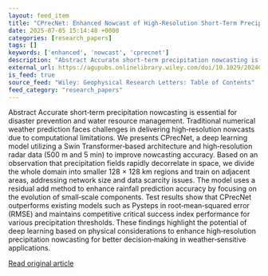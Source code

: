 ```yaml
---
layout: feed_item
title: "CPrecNet: Enhanced Nowcast of High‐Resolution Short‐Term Precipitation Using Deep Learning"
date: 2025-07-05 15:14:48 +0000
categories: [research_papers]
tags: []
keywords: ['enhanced', 'nowcast', 'cprecnet']
description: "Abstract Accurate short‐term precipitation nowcasting is essential for disaster prevention and water resource management"
external_url: https://agupubs.onlinelibrary.wiley.com/doi/10.1029/2024GL113907?af=R
is_feed: true
source_feed: "Wiley: Geophysical Research Letters: Table of Contents"
feed_category: "research_papers"
---
```


Abstract Accurate short‐term precipitation nowcasting is essential for disaster prevention and water resource management. Traditional numerical weather prediction faces challenges in delivering high‐resolution nowcasts due to computational limitations. We presents CPrecNet, a deep learning model utilizing a Swin Transformer‐based architecture and high‐resolution radar data (500 m and 5 min) to improve nowcasting accuracy. Based on an observation that precipitation fields rapidly decorrelate in space, we divide the whole domain into smaller 128 × 128 km regions and train on adjacent areas, addressing network size and data scarcity issues. The model uses a residual add method to enhance rainfall prediction accuracy by focusing on the evolution of small‐scale components. Test results show that CPrecNet outperforms existing models such as Pysteps in root‐mean‐squared error (RMSE) and maintains competitive critical success index performance for various precipitation thresholds. These findings highlight the potential of deep learning based on physical considerations to enhance high‐resolution precipitation nowcasting for better decision‐making in weather‐sensitive applications.

[Read original article](https://agupubs.onlinelibrary.wiley.com/doi/10.1029/2024GL113907?af=R)
